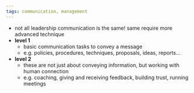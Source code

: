 ```yaml
---
tags: communication, management
---
```


- not all leadership communication is the same! same require more advanced technique
- **level 1**
	- basic communication tasks to convey a message
	- e.g. policies, procedures, techniques, proposals, ideas, reports...
- **level 2**
	- these are not just about conveying information, but working with human connection
	- e.g. coaching, giving and receiving feedback, building trust, running meetings